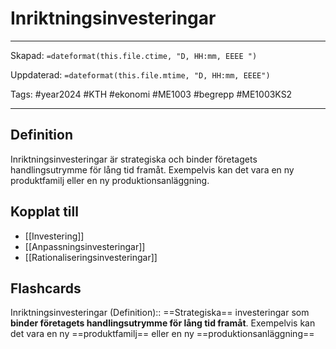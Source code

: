 # Inriktningsinvesteringar

---
Skapad: `=dateformat(this.file.ctime, "D, HH:mm, EEEE ")`

Uppdaterad: `=dateformat(this.file.mtime, "D, HH:mm, EEEE")`

Tags: #year2024 #KTH #ekonomi #ME1003 #begrepp #ME1003KS2

---

## Definition

Inriktningsinvesteringar är strategiska och binder företagets handlingsutrymme för lång tid framåt. Exempelvis kan det vara en ny produktfamilj eller en ny produktionsanläggning.

## Kopplat till

- [[Investering]]
- [[Anpassningsinvesteringar]]
- [[Rationaliseringsinvesteringar]]

## Flashcards

Inriktningsinvesteringar (Definition):: ==Strategiska== investeringar som **binder företagets handlingsutrymme för lång tid framåt**. Exempelvis kan det vara en ny ==produktfamilj== eller en ny ==produktionsanläggning==
<!--SR:!2024-02-26,3,232-->
